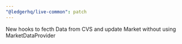 ```yaml
---
"@ledgerhq/live-common": patch
---
```


New hooks to fecth Data from CVS and update Market without using MarketDataProvider
